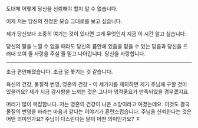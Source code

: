 도대체 어떻게 당신을 신뢰해야 할지 알 수 없습니다.

이제 저는 당신의 진정한 모습 그대로를 보고 싶습니다.

제가 당신보다 소중히 여기는 것이 있다면 그게 무엇인지 지금 이 시간 알고 싶습니다.

당신의 팔을 느낄 수 없을 때라도 당신의 품안에 있음을 믿을 수 있는 믿음과 당신을 드러내 보여 줄 사랑을 주실 줄 믿고 나아갑니다. 당신을 사랑합니다.

---

조금 편안해졌습니다. 조금 덜 쫓기는 것 같습니다.

육신의 건강, 물질적 번영, 영혼의 건강 - 이 세가지를 제외하면 제가 주님께 구할 것이 있을까요? 제가 지금 감사함을 느끼는 것은 그나마 영적풍요가 만족되었을 경우겠지요.

머리가 많이 복잡합니다. 저는 영혼의 건강이 나은 소망이라고 여겼는데요. 이것도 결국 물질의 번영을 바라는 마음과 같다는 이야기가 혼란스럽습니다. 
주님을 신뢰한다는 것은 어떤 의미인가요?
주님이 다스린다는 말이 어떤 의미인가요?
ㅈ